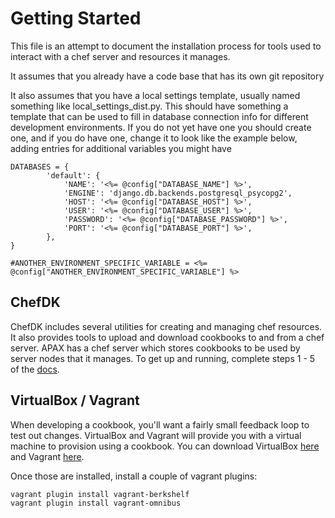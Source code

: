 # Getting Started
This file is an attempt to document the installation process for tools used to interact with a chef server and resources it manages.

It assumes that you already have a code base that has its own git repository

It also assumes that you have a local settings template, usually named something like local_settings_dist.py.  This should have something a template that can be used to fill in database connection info for different development environments.  If you do not yet have one you should create one, and if you do have one, change it to look like the example below, adding entries for additional variables you might have

```
DATABASES = {
        'default': {
            'NAME': '<%= @config["DATABASE_NAME"] %>',
            'ENGINE': 'django.db.backends.postgresql_psycopg2',
            'HOST': '<%= @config["DATABASE_HOST"] %>',
            'USER': '<%= @config["DATABASE_USER"] %>',
            'PASSWORD': '<%= @config["DATABASE_PASSWORD"] %>',
            'PORT': '<%= @config["DATABASE_PORT"] %>',
        },
}

#ANOTHER_ENVIRONMENT_SPECIFIC_VARIABLE = <%= @config["ANOTHER_ENVIRONMENT_SPECIFIC_VARIABLE"] %>

```

## ChefDK
ChefDK includes several utilities for creating and managing chef resources.  It also provides tools to upload and download cookbooks to and from a chef server.  APAX has a chef server which stores cookbooks to be used by server nodes that it manages.  To get up and running, complete steps 1 - 5 of the [docs](https://docs.chef.io/install_dk.html).

## VirtualBox / Vagrant
When developing a cookbook, you'll want a fairly small feedback loop to test out changes.  VirtualBox and Vagrant will provide you with a virtual machine to provision using a cookbook.  You can download VirtualBox [here](https://www.virtualbox.org/wiki/Downloads) and Vagrant [here](https://www.vagrantup.com/downloads.html).

Once those are installed, install a couple of vagrant plugins:

```bash
vagrant plugin install vagrant-berkshelf
vagrant plugin install vagrant-omnibus
```

